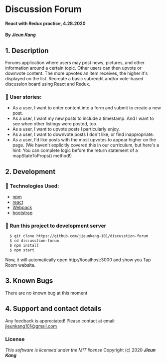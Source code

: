 # Discussion Forum

#### React with Redux practice, 4.28.2020

#### By **_Jieun Kang_**

## 1. Description
Forums application where users may post news, pictures, and other information around a certain topic. Other users can then upvote or downvote content. The more upvotes an item receives, the higher it's displayed on the list. Recreate a basic subreddit and/or vote-based discussion board using React and Redux.

### :small_orange_diamond: User stories:
  * As a user, I want to enter content into a form and submit to create a new post.
  * As a user, I want my new posts to include a timestamp. And I want to see when other listings were posted, too.
  * As a user, I want to upvote posts I particularly enjoy.
  * As a user, I want to downvote posts I don't like, or find inappropriate.
  * As a user, I'd like posts with the most upvotes to appear higher on the page. (We haven't explicitly covered this in our curriculum, but here's a hint: You can complete logic before the return statement of a mapStateToProps() method!)

## 2. Development
### :small_orange_diamond: Technologies Used:
+ [npm](https://www.npmjs.com/) 
+ [react](https://reactjs.org/) 
+ [Webpack](https://webpack.js.org/)
+ [bootstrap](https://getbootstrap.com/)

### :small_orange_diamond: Run this project to development server
```bash
  $ git clone https://github.com/jieunkang-101/discusstion-forum
  $ cd discusstion-forum
  $ npm install  
  $ npm start
```
Now, it will automatically open http://localhost:3000 and show you Tap Room website.

## 3. Known Bugs
There are no known bug at this moment

## 4. Support and contact details
Any feedback is appreciated! Please contact at email: jieunkang101@gmail.com 

### License
*This software is licensed under the MIT license*
Copyright (c) 2020 **_Jieun Kang_**
